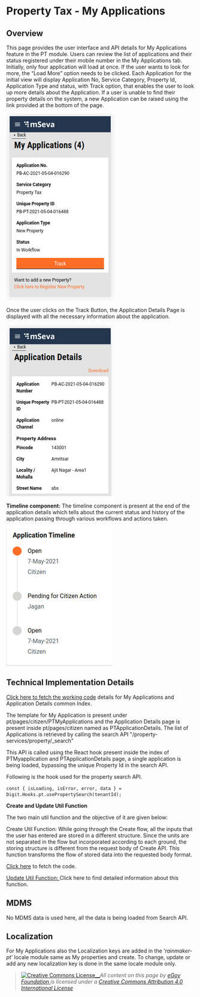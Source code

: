 # Property Tax - My Applications

## **Overview**

This page provides the user interface and API details for My Applications feature in the PT module. Users can review the list of applications and their status registered under their mobile number in the My Applications tab. Initially, only four application will load at once. If the user wants to look for more, the “Load More” option needs to be clicked. Each Application for the initial view will display Application No, Service Category, Property Id, Application Type and status, with Track option, that enables the user to look up more details about the Application. If a user is unable to find their property details on the system, a new Application can be raised using the link provided at the bottom of the page.

![](../../../.gitbook/assets/screenshot-from-2021-05-04-19-16-07.png)

Once the user clicks on the Track Button, the Application Details Page is displayed with all the necessary information about the application.

![](../../../.gitbook/assets/screenshot-from-2021-05-04-19-16-16.png)

**Timeline component:** The timeline component is present at the end of the application details which tells about the current status and history of the application passing through various workflows and actions taken.

![](../../../.gitbook/assets/screenshot-from-2021-05-07-14-30-40.png)

## **Technical Implementation Details**

[Click here to fetch the working code](https://github.com/egovernments/digit-ui-internals/blob/development/packages/modules/pt/src/pages/citizen/PTMyApplications/index.js) details for My Applications and Application Details common Index.

The template for My Application is present under pt/pages/citizen/PTMyApplications and the Application Details page is present inside pt/pages/citizen named as PTApplicationDetails. The list of Applications is retrieved by calling the search API "/property-services/property/\_search"

This API is called using the React hook present inside the index of PTMyapplication and PTApplicationDetails page, a single application is being loaded, bypassing the unique Property Id in the search API.

Following is the hook used for the property search API.

```text
const { isLoading, isError, error, data } = Digit.Hooks.pt.usePropertySearch(tenantId);
```

**Create and Update Util Function**

The two main util function and the objective of it are given below:

Create Util Function: While going through the Create flow, all the inputs that the user has entered are stored in a different structure. Since the units are not separated in the flow but incorporated according to each ground, the storing structure is different from the request body of Create API. This function transforms the flow of stored data into the requested body format.

[Click here](https://github.com/egovernments/digit-ui-internals/tree/development/packages/modules/pt/src/utils) to fetch the code.

[Update Util Function: ](edit-update-property.md)Click here to find detailed information about this function.

## **MDMS**

No MDMS data is used here, all the data is being loaded from Search API.

## **Localization**

For My Applications also the Localization keys are added in the ‘_rainmaker-pt_’ locale module same as My properties and create. To change, update or add any new localization key is done in the same locale module only.

> [![Creative Commons License](https://i.creativecommons.org/l/by/4.0/80x15.png)\_\_](http://creativecommons.org/licenses/by/4.0/)_All content on this page by_ [_eGov Foundation_ ](https://egov.org.in/)_is licensed under a_ [_Creative Commons Attribution 4.0 International License_](http://creativecommons.org/licenses/by/4.0/)

